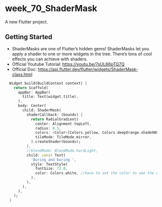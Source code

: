 # week_70_ShaderMask

A new Flutter project.

## Getting Started

- ShaderMasks are one of Flutter’s hidden gems! ShaderMasks let you apply a shader to one or more widgets in the tree. There’s tons of cool effects you can achieve with shaders.
- Official Youtube Tutorial: https://youtu.be/7sUL66pTQ7Q
- Official Doc: https://api.flutter.dev/flutter/widgets/ShaderMask-class.html

```dart
  Widget build(BuildContext context) {
    return Scaffold(
      appBar: AppBar(
        title: Text(widget.title),
      ),
      body: Center(
        child: ShaderMask(
          shaderCallback: (bounds) {
            return RadialGradient(
              center: Alignment.topLeft,
              radius: 0.5,
              colors: <Color>[Colors.yellow, Colors.deepOrange.shade900],
              tileMode: TileMode.mirror,
            ).createShader(bounds);
          },
          //blendMode: BlendMode.hardLight,
          child: const Text(
            'Buring and buring ',
            style: TextStyle(
              fontSize: 72.0,
              color: Colors.white, //have to set the color to see the effect
            ),
          ),
        ),
      ),
    );
  }
```

